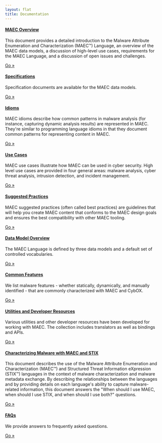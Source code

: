 ```yaml
---
layout: flat
title: Documentation
---
```


<div class="row">
  <div class="col-md-6">
  	<div class="well">
      <h4><a href="overview/MAEC_Overview.pdf">MAEC Overview</a></h4>
      <p>This document provides a detailed introduction to the Malware Attribute Enumeration and Characterization (MAEC™) Language, an overview of the MAEC data models, a discussion of high-level use cases, requirements for the MAEC Language, and a discussion of open issues and challenges.</p>
      <a class="btn btn-primary" href="overview/MAEC_Overview.pdf">Go »</a>
    </div>
     <div class="well">
      <h4><a href="specs">Specifications</a></h4>
      <p>Specification documents are available for the MAEC data models.</p>
      <a class="btn btn-primary" href="specs">Go »</a>
    </div>
    <div class="well">
      <h4><a href="idioms">Idioms</a></h4>
      <p>MAEC idioms describe how common patterns in malware analysis (for instance, capturing dynamic analysis results) are represented in MAEC. They're similar to programming language idioms in that they document common patterns for representing content in MAEC.</p>
      <a class="btn btn-primary" href="idioms">Go »</a>
    </div>
    <div class="well">
      <h4><a href="use_cases">Use Cases</a></h4>
      <p>MAEC use cases illustrate how MAEC can be used in cyber security.  High level use cases are provided in four general areas:  malware analysis, cyber threat analysis, intrusion detection, and incident management.</p>
      <a class="btn btn-primary" href="use_cases">Go »</a>
    </div>
    <div class="well">
      <h4><a href="suggested_practices">Suggested Practices</a></h4>
      <p>MAEC suggested practices (often called best practices) are guidelines that will help you create MAEC content that conforms to the MAEC design goals and ensures the best compatibility with other MAEC tooling.</p>
      <a class="btn btn-primary" href="suggested_practices">Go »</a>
    </div>
  </div>
  <div class="col-md-6">
	<div class="well">
      <h4><a href="data_model_overview">Data Model Overview</a></h4>
      <p>The MAEC Language is defined by three data models and a default set of controlled vocabularies.</p>
      <a class="btn btn-primary" href="data_model_overview">Go »</a>
    </div>
		<div class="well">
      <h4><a href="common_features">Common Features</a></h4>
      <p>We list malware features - whether statically, dynamically, and manually identified - that are commonly characterized with MAEC and CybOX.</p>
      <a class="btn btn-primary" href="common_features">Go »</a>
    </div>
	<div class="well">
      <h4><a href="utils">Utilities and Developer Resources</a></h4>
      <p>Various utilities and other developer resources have been developed for working with MAEC.  The collection includes translators as well as bindings and APIs.</p>
      <a class="btn btn-primary" href="utils">Go »</a>
    </div>
	<div class="well">
      <h4><a href="characterize_malware/Characterizing_Malware_MAEC_and_STIX_v1.0.pdf">Characterizing Malware with MAEC and STIX</a></h4>
      <p>This document describes the use of the Malware Attribute Enumeration and Characterization (MAEC™) and Structured Threat Information eXpression (STIX™) languages in the context of malware characterization and malware metadata exchange. By describing the relationships between the languages and by providing details on each language's ability to capture malware-related information, this document answers the "When should I use MAEC, when should I use STIX, and when should I use both?" questions.</p>
      <a class="btn btn-primary" href="characterize_malware/Characterizing_Malware_MAEC_and_STIX_v1.0.pdf">Go »</a>
    </div>
	<div class="well">
      <h4><a href="faqs">FAQs</a></h4>
      <p>We provide answers to frequently asked questions.</p>
      <a class="btn btn-primary" href="faqs">Go »</a>
    </div>
  </div>
</div>
